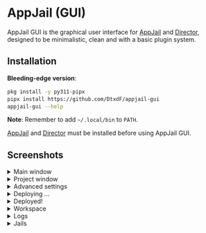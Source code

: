 # AppJail (GUI)

AppJail GUI is the graphical user interface for [AppJail](https://github.com/DtxdF/AppJail) and [Director](https://github.com/DtxdF/director), designed to be minimalistic, clean and with a basic plugin system.

## Installation

**Bleeding-edge version**:

```sh
pkg install -y py311-pipx
pipx install https://github.com/DtxdF/appjail-gui
appjail-gui --help
```

**Note**: Remember to add `~/.local/bin` to `PATH`.

[AppJail](https://github.com/DtxdF/AppJail#installation) and [Director](https://github.com/DtxdF/director#installation) must be installed before using AppJail GUI.

## Screenshots

<details>
    <summary>Main window</summary>

    <p align="center">
        <img src="assets/img/screenshots/1.png" width="80%" height="auto" />
    </p>
</details>

<details>
    <summary>Project window</summary>
    
    <p align="center">
        <img src="assets/img/screenshots/2.png" width="80%" height="auto" />
    </p>
</details>

<details>
    <summary>Advanced settings</summary>

    <p align="center">
        <img src="assets/img/screenshots/3.png" width="80%" height="auto" />
    </p>
</details>

<details>
    <summary>Deploying ...</summary>

    <p align="center">
        <img src="assets/img/screenshots/4.png" width="80%" height="auto" />
    </p>
</details>

<details>
    <summary>Deployed!</summary>

    <p align="center">
        <img src="assets/img/screenshots/5.png" width="80%" height="auto" />
    </p>
</details>

<details>
    <summary>Workspace</summary>

    <p align="center">
        <img src="assets/img/screenshots/6.png" width="80%" height="auto" />
    </p>
</details>

<details>
    <summary>Logs</summary>

    <p align="center">
        <img src="assets/img/screenshots/7.png" width="80%" height="auto" />
    </p>

    <p align="center">
        <img src="assets/img/screenshots/8.png" width="80%" height="auto" />
    </p>
</details>

<details>
    <summary>Jails</summary>

    <p align="center">
        <img src="assets/img/screenshots/9.png" width="80%" height="auto" />
    </p>

    <p align="center">
        <img src="assets/img/screenshots/10.png" width="80%" height="auto" />
    </p>
</details>
